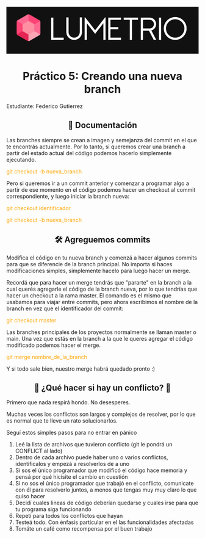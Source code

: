 ![Lumetrio](./images/Portada.png)
<h1 align="center">Práctico 5: Creando una nueva branch </a></h1>

Estudiante: Federico Gutierrez

<h2 align="center">📖 Documentación</h2>
Las branches siempre se crean a imagen y semejanza del commit en el que te encontrás actualmente. 
Por lo tanto, si queremos crear una branch a partir del estado actual del código podemos hacerlo simplemente ejecutando.

  <p style="color:orange"> git checkout -b nueva_branch </p>


Pero si queremos ir a un commit anterior y comenzar a programar algo a partir de ese momento en el código podemos hacer un checkout al commit correspondiente, y luego iniciar la branch nueva:

 <p style="color:orange"> git checkout identificador </p>
 <p style="color:orange"> git checkout -b nueva_branch </p>

<h2 align="center">🛠️ Agreguemos commits</h2>
Modifica el código en tu nueva branch y comenzá a hacer algunos commits para que se diferencie de la branch principal. No importa si haces modificaciones simples, simplemente hacelo para luego hacer un merge.

Recordá que para hacer un merge tendrás que "pararte" en la branch a la cual querés agregarle el código de la branch nueva, por lo que tendrías que hacer un checkout a la rama master. El comando es el mismo que usabamos para viajar entre commits, pero ahora escribimos el nombre de la branch en vez que el identificador del commit:

 <p style="color:orange"> git checkout master </p>

Las branches principales de los proyectos normalmente se llaman master o main.
Una vez que estás en la branch a la que le queres agregar el código modificado podemos hacer el merge.

 <p style="color:orange"> git merge nombre_de_la_branch </p>
 
Y si todo sale bien, nuestro merge habrá quedado pronto :)

<h2 align="center">🤔 ¿Qué hacer si hay un conflicto? 🤔</h2>
Primero que nada respirá hondo. No desesperes.

Muchas veces los conflictos son largos y complejos de resolver, por lo que es normal que te lleve un rato solucionarlos.

Seguí estos simples pasos para no entrar en pánico
1. Leé la lista de archivos que tuvieron conflicto (git le pondrá un CONFLICT al lado)
2. Dentro de cada archivo puede haber uno o varios conflictos, identificalos y empezá a resolverlos de a uno
3. Si sos el único programador que modificó el código hace memoria y pensá por qué hicisite el cambio en cuestión
4. Si no sos el único programador que trabajó en el conflicto, comunicate con él para resolverlo juntos, a menos que tengas muy muy claro lo que quiso hacer
5. Decidí cuales lineas de código deberían quedarse y cuales irse para que tu programa siga funcionando
6. Repetí para todos los conflictos que hayan
7. Testeá todo. Con énfasis particular en el las funcionalidades afectadas
8. Tomáte un café como recompensa por el buen trabajo